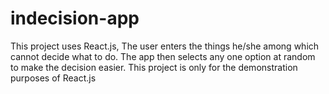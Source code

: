 # indecision-app

This project uses React.js, The user enters the things he/she among which cannot decide what to do. The app then selects any one option at random to make the decision easier.
This project is only for the demonstration purposes of React.js
